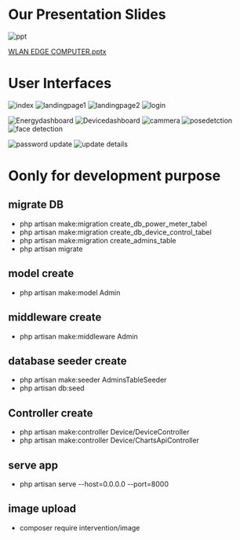# Our Presentation Slides
![ppt](https://github.com/dhanushka365/wlan-app/assets/66137046/645dfe6c-a3b9-432b-9b52-3fbba17e9e16)


[WLAN EDGE COMPUTER.pptx](https://github.com/dhanushka365/wlan-app/files/11730419/WLAN.EDGE.COMPUTER.pptx)


# User Interfaces
![index](https://github.com/dhanushka365/wlan-app/assets/66137046/3e514679-ef82-49bc-8117-f482b5bdb8d8)
![landingpage1](https://github.com/dhanushka365/wlan-app/assets/66137046/4c737605-ee20-4d8d-ba83-51e7e60a7928)
![landingpage2](https://github.com/dhanushka365/wlan-app/assets/66137046/ddee0b36-9abb-47e7-b0e2-6b49ac5c2fe7)
![login](https://github.com/dhanushka365/wlan-app/assets/66137046/541dc1f4-0fe5-4bf6-9fcd-fdbc1c4b03e6)

![Energydashboard](https://github.com/dhanushka365/wlan-app/assets/66137046/dada679f-39c4-4f85-b24b-01bb82e0bf73)
![Devicedashboard](https://github.com/dhanushka365/wlan-app/assets/66137046/12d67085-b47d-4f5a-8a2f-82e0aed5b567)
![cammera](https://github.com/dhanushka365/wlan-app/assets/66137046/171abb37-f21f-4abf-92d2-5c4dba1dc8c6)
![posedetction](https://github.com/dhanushka365/wlan-app/assets/66137046/9c0b1288-1c45-4e6d-aa8a-3487dd5a3bf3)
![face detection](https://github.com/dhanushka365/wlan-app/assets/66137046/e428b2d4-295f-41ad-9296-aca992492e42)

![password update](https://github.com/dhanushka365/wlan-app/assets/66137046/2c91f5d6-2958-4afa-9306-9a59e9ab8ef4)
![update details](https://github.com/dhanushka365/wlan-app/assets/66137046/e6976acf-9ec5-4cc0-a7a3-39ca1ec551bb)


# Oonly for development purpose

## migrate DB
-  php artisan make:migration create_db_power_meter_tabel
-  php artisan make:migration create_db_device_control_tabel
-  php artisan make:migration create_admins_table
-  php artisan migrate
## model create
-  php artisan make:model Admin
## middleware create
-  php artisan make:middleware Admin
## database seeder create
-  php artisan make:seeder AdminsTableSeeder
-  php artisan db:seed
## Controller create
-  php artisan make:controller Device/DeviceController 
-  php artisan make:controller Device/ChartsApiController   
## serve app
-  php artisan serve --host=0.0.0.0 --port=8000
## image upload
-  composer require intervention/image

